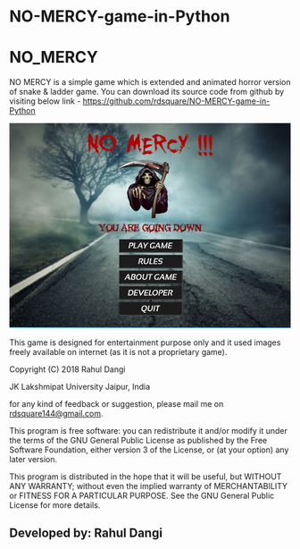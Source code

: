 # NO-MERCY-game-in-Python
#	                      NO_MERCY

NO MERCY is a simple game which is extended and animated horror version of
snake & ladder game. You can download its source code from github by visiting
						below link -
https://github.com/rdsquare/NO-MERCY-game-in-Python

![Alt text](No_Mercy/no_mercy.PNG?raw=true "Screenshot of NO Mercy")

This game is designed for entertainment purpose only and it used images freely
available on internet (as it is not a proprietary game).

Copyright (C) 2018  Rahul Dangi

JK Lakshmipat University Jaipur, India

for any kind of feedback or suggestion, please mail me on rdsquare144@gmail.com.

This program is free software: you can redistribute it and/or modify
it under the terms of the GNU General Public License as published by
the Free Software Foundation, either version 3 of the License, or
(at your option) any later version.

This program is distributed in the hope that it will be useful,
but WITHOUT ANY WARRANTY; without even the implied warranty of
MERCHANTABILITY or FITNESS FOR A PARTICULAR PURPOSE.  See the
GNU General Public License for more details.

## Developed by: Rahul Dangi
